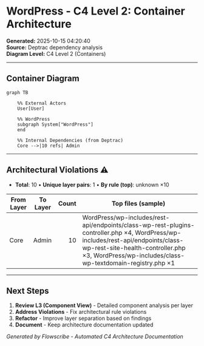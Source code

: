 # WordPress - C4 Level 2: Container Architecture

**Generated:** 2025-10-15 04:20:40  
**Source:** Deptrac dependency analysis  
**Diagram Level:** C4 Level 2 (Containers)

---

## Container Diagram

```mermaid
graph TB

    %% External Actors
    User[User]

    %% WordPress
    subgraph System["WordPress"]
    end

    %% Internal Dependencies (from Deptrac)
    Core -->|10 refs| Admin
```

---

## Architectural Violations ⚠️
- **Total**: 10  •  **Unique layer pairs**: 1  •  **By rule (top)**: unknown ×10

| From Layer | To Layer | Count | Top files (sample) |
|---|---|---:|---|
| Core | Admin | 10 | WordPress/wp-includes/rest-api/endpoints/class-wp-rest-plugins-controller.php ×4, WordPress/wp-includes/rest-api/endpoints/class-wp-rest-site-health-controller.php ×3, WordPress/wp-includes/class-wp-textdomain-registry.php ×1 |


---

## Next Steps
1. **Review L3 (Component View)** - Detailed component analysis per layer
2. **Address Violations** - Fix architectural rule violations
3. **Refactor** - Improve layer separation based on findings
4. **Document** - Keep architecture documentation updated

*Generated by Flowscribe - Automated C4 Architecture Documentation*